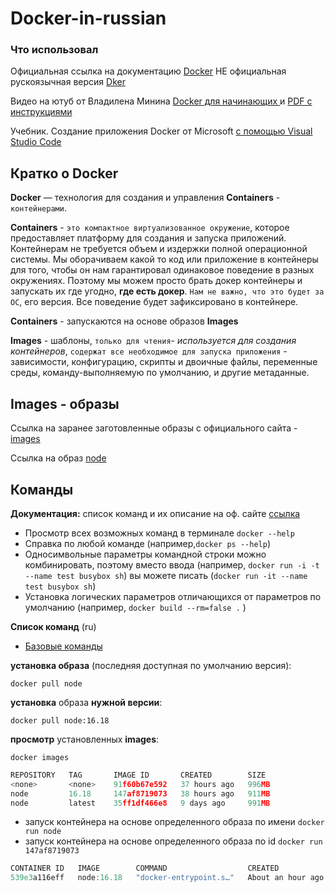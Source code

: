 # Docker-in-russian

### Что использовал

Официальная ссылка на документацию [Docker](https://docs.docker.com/)
НЕ официальная рускоязычная версия [Dker](https://dker.ru/)

Видео на ютуб от Владилена Минина [Docker для начинающих ](https://www.youtube.com/watch?v=n9uCgUzfeRQ&t=2534s) и
[PDF с инструкциями](https://vladilen.notion.site/Docker-2021-a72201ec8573461c8a2e62e2fcf33aa3)

Учебник. Создание приложения Docker от Microsoft [с помощью Visual Studio Code](https://learn.microsoft.com/ru-ru/visualstudio/docker/tutorials/docker-tutorial)

## Кратко о Docker

**Docker** — технология для создания и управления **Containers** -` контейнерами`.

**Containers** - `это компактное виртуализованное окружение`, которое предоставляет платформу для создания и запуска приложений. Контейнерам не требуется объем и издержки полной операционной системы.
Мы оборачиваем какой то код или приложение в контейнеры для того, чтобы он нам гарантировал одинаковое поведение в разных окружениях. Поэтому мы можем просто брать докер контейнеры и запускать их где угодно, **где есть докер**. `Нам не важно, что это будет за ОС`, его версия. Все поведение будет зафиксировано в контейнере.

**Containers** - запускаются на основе образов **Images**

**Images** - шаблоны, `только для чтения`- _используется для создания контейнеров_, `содержат все необходимое для запуска приложения` - зависимости, конфигурацию, скрипты и двоичные файлы, переменные среды, команду-выполняемую по умолчанию, и другие метаданные.

## Images - образы

Ссылка на заранее заготовленные образы с официального сайта - [images](https://hub.docker.com/)

Ссылка на образ [node](https://hub.docker.com/_/node)

## Команды

**Документация:** список команд и их описание на оф. сайте [ссылка](https://docs.docker.com/engine/reference/commandline/docker/)

- Просмотр всех возможных команд в терминале `docker --help`
- Справка по любой команде (например,`docker ps --help`)
- Односимвольные параметры командной строки можно комбинировать, поэтому вместо ввода (например, `docker run -i -t --name test busybox sh`) вы можете писать (`docker run -it --name test busybox sh`)
- Установка логических параметров отличающихся от параметров по умолчанию (например, `docker build --rm=false .` )

**Список команд** (ru)

- [Базовые команды](/docs/BaseCommand.md)

**установка образа** (последняя доступная по умолчанию версия):

```
docker pull node
```

**установка** образа **нужной версии**:

```
docker pull node:16.18
```

**просмотр** установленных **images**:

```
docker images
```

```js
REPOSITORY   TAG       IMAGE ID       CREATED        SIZE
<none>       <none>    91f60b67e592   37 hours ago   996MB
node         16.18     147af8719073   38 hours ago   911MB
node         latest    35ff1df466e8   9 days ago     991MB
```

- запуск контейнера на основе определенного образа по имени `docker run node`
- запуск контейнера на основе определенного образа по id `docker run 147af8719073`

```js
CONTAINER ID   IMAGE        COMMAND                  CREATED             STATUS             PORTS     NAMES
539e3a116eff   node:16.18   "docker-entrypoint.s…"   About an hour ago   Up About an hour             hardcore_hellman
```
